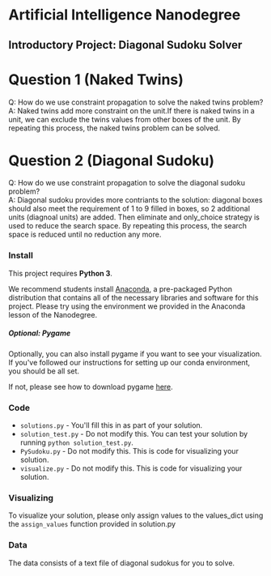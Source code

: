 # Artificial Intelligence Nanodegree
## Introductory Project: Diagonal Sudoku Solver

# Question 1 (Naked Twins)
Q: How do we use constraint propagation to solve the naked twins problem?  
A: Naked twins add more constraint on the unit.If there is naked twins in  a unit, we can exclude the twins values from other boxes of the unit. 
By repeating this process, the naked twins problem can be solved.

# Question 2 (Diagonal Sudoku)
Q: How do we use constraint propagation to solve the diagonal sudoku problem?  
A: Diagonal sudoku provides more contriants to the solution: diagonal boxes should also meet the requirement of 1 to 9 filled in boxes, so 2 additional units (diagnoal units) are added.
Then eliminate and only_choice strategy is used to reduce the search space. By repeating this process, the search space is reduced until no reduction any more.

### Install

This project requires **Python 3**.

We recommend students install [Anaconda](https://www.continuum.io/downloads), a pre-packaged Python distribution that contains all of the necessary libraries and software for this project. 
Please try using the environment we provided in the Anaconda lesson of the Nanodegree.

##### Optional: Pygame

Optionally, you can also install pygame if you want to see your visualization. If you've followed our instructions for setting up our conda environment, you should be all set.

If not, please see how to download pygame [here](http://www.pygame.org/download.shtml).

### Code

* `solutions.py` - You'll fill this in as part of your solution.
* `solution_test.py` - Do not modify this. You can test your solution by running `python solution_test.py`.
* `PySudoku.py` - Do not modify this. This is code for visualizing your solution.
* `visualize.py` - Do not modify this. This is code for visualizing your solution.

### Visualizing

To visualize your solution, please only assign values to the values_dict using the ```assign_values``` function provided in solution.py

### Data

The data consists of a text file of diagonal sudokus for you to solve.